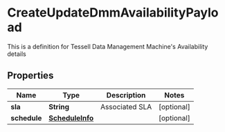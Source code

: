 

# CreateUpdateDmmAvailabilityPayload

This is a definition for Tessell Data Management Machine's Availability details

## Properties

Name | Type | Description | Notes
------------ | ------------- | ------------- | -------------
**sla** | **String** | Associated SLA |  [optional]
**schedule** | [**ScheduleInfo**](ScheduleInfo.md) |  |  [optional]



